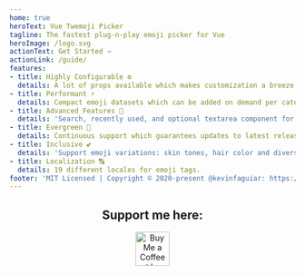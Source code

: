 ```yaml
---
home: true
heroText: Vue Twemoji Picker
tagline: The fastest plug-n-play emoji picker for Vue
heroImage: /logo.svg
actionText: Get Started →
actionLink: /guide/
features:
- title: Highly Configurable ⚙️
  details: A lot of props available which makes customization a breeze.
- title: Performant ⚡
  details: Compact emoji datasets which can be added on demand per category which guarantees a really fast rendering.
- title: Advanced Features 🔎
  details: 'Search, recently used, and optional textarea component for easily integration into apps.'
- title: Evergreen 🌲
  details: Continuous support which guarantees updates to latest released Unicode Standard emoji specs (currently v. 12.0, 2019).
- title: Inclusive 💕
  details: 'Support emoji variations: skin tones, hair color and diversity.'
- title: Localization 🔠
  details: 19 different locales for emoji tags.
footer: 'MIT Licensed | Copyright © 2020-present @kevinfaguiar: https://kevinfaveri.now.sh/'
---
```


<div style="text-align: center; margin-bottom: 15px;"><h2>Support me here:</h2></div>

<div style="text-align: center; margin-bottom: 15px;">

<a href='https://ko-fi.com/E1E11BKWW' target='_blank'><img height='60' style='border:0px;height:60px;' src='https://az743702.vo.msecnd.net/cdn/kofi5.png?v=2' border='0' alt='Buy Me a Coffee at ko-fi.com' /></a>

</div>